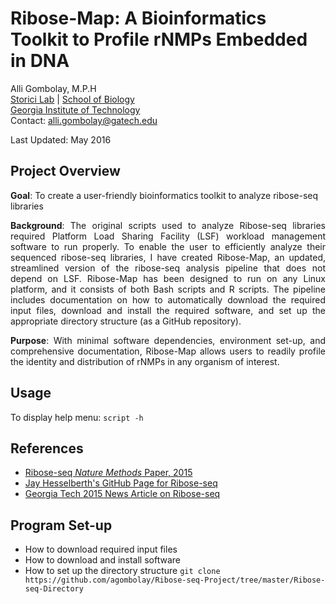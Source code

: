 # Ribose-Map: A Bioinformatics Toolkit to Profile rNMPs Embedded in DNA
Alli Gombolay, M.P.H  
[Storici Lab](http://www.storicilab.gatech.edu/) | [School of Biology](http://www.biology.gatech.edu/)  
[Georgia Institute of Technology](http://www.gatech.edu/)  
Contact: alli.gombolay@gatech.edu

Last Updated: May 2016  

## Project Overview
**Goal**: To create a user-friendly bioinformatics toolkit to analyze ribose-seq libraries

<p align="justify">
<b>Background</b>: The original scripts used to analyze Ribose-seq libraries required Platform Load Sharing Facility (LSF) workload management software to run properly.  To enable the user to efficiently analyze their sequenced ribose-seq libraries, I have created Ribose-Map, an updated, streamlined version of the ribose-seq analysis pipeline that does not depend on LSF.  Ribose-Map has been designed to run on any Linux platform, and it consists of both Bash scripts and R scripts.  The pipeline includes documentation on how to automatically download the required input files, download and install the required software, and set up the appropriate directory structure (as a GitHub repository).
</p>

<p align="justify">
<b>Purpose</b>: With minimal software dependencies, environment set-up, and comprehensive documentation, Ribose-Map allows users to readily profile the identity and distribution of rNMPs in any organism of interest.
</p>

## Usage
To display help menu: `script -h`  

## References  
* [Ribose-seq *Nature Methods* Paper, 2015](http://www.ncbi.nlm.nih.gov/pmc/articles/PMC4686381/pdf/nihms742750.pdf)  
* [Jay Hesselberth's GitHub Page for Ribose-seq](https://github.com/hesselberthlab/modmap/tree/snake/pipeline/ribose-seq-ms)
* [Georgia Tech 2015 News Article on Ribose-seq](http://www.news.gatech.edu/2015/01/26/ribose-seq-identifies-and-locates-ribonucleotides-genomic-dna)

## Program Set-up 
* How to download required input files
* How to download and install software 
* How to set up the directory structure
```git clone https://github.com/agombolay/Ribose-seq-Project/tree/master/Ribose-seq-Directory```
